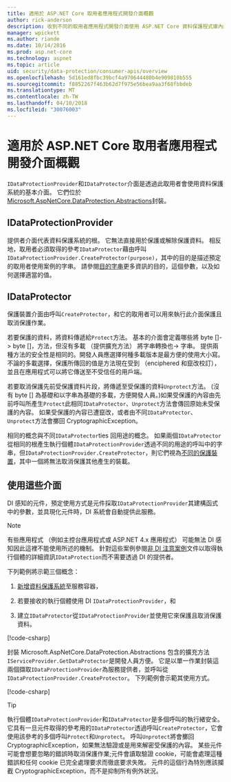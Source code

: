 ```yaml
---
title: 適用於 ASP.NET Core 取用者應用程式開發介面概觀
author: rick-anderson
description: 收到不同的取用者應用程式開發介面使用 ASP.NET Core 資料保護程式庫內的簡短概觀。
manager: wpickett
ms.author: riande
ms.date: 10/14/2016
ms.prod: asp.net-core
ms.technology: aspnet
ms.topic: article
uid: security/data-protection/consumer-apis/overview
ms.openlocfilehash: 5d161ed8fbc39bcf4a970644480b4e909810b555
ms.sourcegitcommit: f8852267f463b62d7f975e56bea9aa3f68fbbdeb
ms.translationtype: MT
ms.contentlocale: zh-TW
ms.lasthandoff: 04/10/2018
ms.locfileid: "30076003"
---
```

# <a name="consumer-apis-overview-for-aspnet-core"></a>適用於 ASP.NET Core 取用者應用程式開發介面概觀

`IDataProtectionProvider`和`IDataProtector`介面是透過此取用者會使用資料保護系統的基本介面。 它們位於[Microsoft.AspNetCore.DataProtection.Abstractions](https://www.nuget.org/packages/Microsoft.AspNetCore.DataProtection.Abstractions/)封裝。

## <a name="idataprotectionprovider"></a>IDataProtectionProvider

提供者介面代表資料保護系統的根。 它無法直接用於保護或解除保護資料。 相反地，取用者必須取得的參考`IDataProtector`藉由呼叫`IDataProtectionProvider.CreateProtector(purpose)`，其中的目的是描述預定的取用者使用案例的字串。 請參閱[目的字串](xref:security/data-protection/consumer-apis/purpose-strings)更多資訊的目的，這個參數，以及如何選擇適當的值。

## <a name="idataprotector"></a>IDataProtector

保護裝置介面由呼叫`CreateProtector`，和它的取用者可以用來執行此介面保護且取消保護作業。

若要保護的資料，將資料傳遞給`Protect`方法。 基本的介面會定義哪些將 byte []-> byte []，方法，但沒有多載 （提供擴充方法） 將字串轉換也-> 字串。 提供兩種方法的安全性是相同的。開發人員應選擇何種多載版本是最方便的使用大小寫。 不論的多載選擇，保護所傳回的值是方法現在受到 （enciphered 和竄改校訂），並且在應用程式可以將它傳送至不受信任的用戶端。

若要取消保護先前受保護資料片段，將傳遞至受保護的資料`Unprotect`方法。 (沒有 byte [] 為基礎和以字串為基礎的多載，方便開發人員。)如果受保護的內容由先前呼叫所產生`Protect`此相同`IDataProtector`、`Unprotect`方法會傳回原始未受保護的內容。 如果受保護的內容已遭竄改，或者由不同`IDataProtector`、`Unprotect`方法會擲回 CryptographicException。

相同的概念與不同`IDataProtector`ties 回用途的概念。 如果兩個`IDataProtector`從相同的根產生執行個體`IDataProtectionProvider`透過不同的用途的呼叫中的字串，但`IDataProtectionProvider.CreateProtector`，則它們視為[不同的保護裝置](xref:security/data-protection/consumer-apis/purpose-strings)，其中一個將無法取消保護其他產生的裝載。

## <a name="consuming-these-interfaces"></a>使用這些介面

DI 感知的元件，預定使用方式是元件採取`IDataProtectionProvider`其建構函式中的參數，並具現化元件時，DI 系統會自動提供此服務。

> [!NOTE]
> 有些應用程式 （例如主控台應用程式或 ASP.NET 4.x 應用程式） 可能無法 DI 感知因此這裡不能使用所述的機制。 針對這些案例參閱[非 DI 注意案例](xref:security/data-protection/configuration/non-di-scenarios)文件以取得執行個體的詳細資訊`IDataProtection`而不需要透過 DI 的提供者。

下列範例將示範三個概念：

1. [新增資料保護系統](xref:security/data-protection/configuration/overview)至服務容器，

2. 若要接收的執行個體使用 DI `IDataProtectionProvider`，和

3. 建立`IDataProtector`從`IDataProtectionProvider`並使用它來保護且取消保護資料。

[!code-csharp[](../using-data-protection/samples/protectunprotect.cs?highlight=26,34,35,36,37,38,39,40)]

封裝 Microsoft.AspNetCore.DataProtection.Abstractions 包含的擴充方法`IServiceProvider.GetDataProtector`是開發人員方便。 它是以單一作業封裝這兩個擷取`IDataProtectionProvider`為服務提供者，並呼叫從`IDataProtectionProvider.CreateProtector`。 下列範例會示範其使用方式。

[!code-csharp[](./overview/samples/getdataprotector.cs?highlight=15)]

>[!TIP]
> 執行個體`IDataProtectionProvider`和`IDataProtector`是多個呼叫的執行緒安全。 它具有一旦元件取得的參考用的`IDataProtector`透過呼叫`CreateProtector`，它會使用該參考的多個呼叫`Protect`和`Unprotect`。 呼叫`Unprotect`將會擲回 CryptographicException，如果無法驗證或是用來解密受保護的內容。 某些元件可能會想要忽略的錯誤時取消保護作業;元件會讀取驗證 cookie，可能會處理這種錯誤和任何 cookie 已完全處理要求而徹底要求失敗。 元件的這個行為特別應該攔截 CryptographicException，而不是抑制所有例外狀況。
